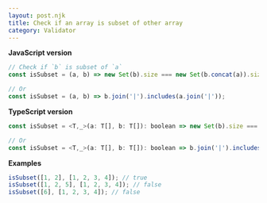 ```yaml
---
layout: post.njk
title: Check if an array is subset of other array
category: Validator
---
```


**JavaScript version**

```js
// Check if `b` is subset of `a`
const isSubset = (a, b) => new Set(b).size === new Set(b.concat(a)).size;

// Or
const isSubset = (a, b) => b.join('|').includes(a.join('|'));
```

**TypeScript version**

```js
const isSubset = <T,_>(a: T[], b: T[]): boolean => new Set(b).size === new Set(b.concat(a)).size;

// Or
const isSubset = <T,_>(a: T[], b: T[]): boolean => b.join('|').includes(a.join('|'));
```

**Examples**

```js
isSubset([1, 2], [1, 2, 3, 4]); // true
isSubset([1, 2, 5], [1, 2, 3, 4]); // false
isSubset([6], [1, 2, 3, 4]); // false
```
